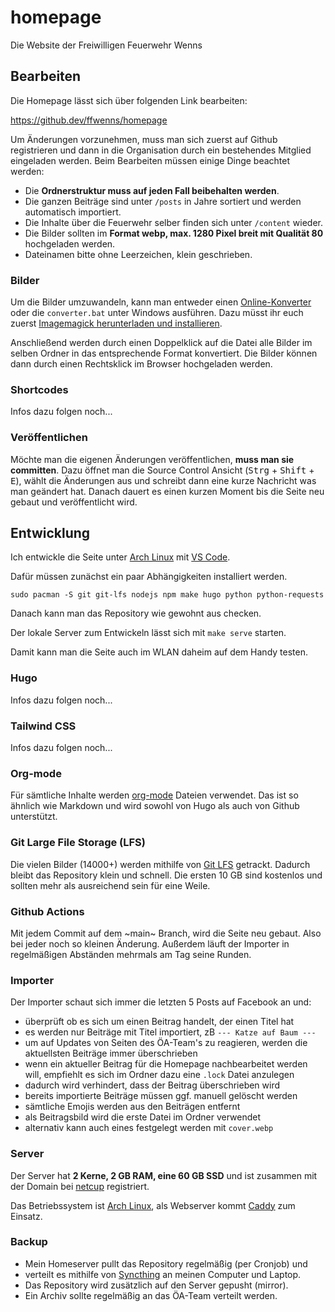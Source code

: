 # homepage

Die Website der Freiwilligen Feuerwehr Wenns

## Bearbeiten

Die Homepage lässt sich über folgenden Link bearbeiten:

https://github.dev/ffwenns/homepage

Um Änderungen vorzunehmen, muss man sich zuerst auf Github registrieren und dann in die Organisation durch ein bestehendes Mitglied eingeladen werden. Beim Bearbeiten müssen einige Dinge beachtet werden:

- Die **Ordnerstruktur muss auf jeden Fall beibehalten werden**.
- Die ganzen Beiträge sind unter `/posts` in Jahre sortiert und werden automatisch importiert.
- Die Inhalte über die Feuerwehr selber finden sich unter `/content` wieder.
- Die Bilder sollten im **Format webp, max. 1280 Pixel breit mit Qualität 80** hochgeladen werden.
- Dateinamen bitte ohne Leerzeichen, klein geschrieben.

### Bilder

Um die Bilder umzuwandeln, kann man entweder einen [Online-Konverter](https://www.freeconvert.com/de/webp-converter) oder die `converter.bat` unter Windows ausführen. Dazu müsst ihr euch zuerst [Imagemagick herunterladen und installieren](https://imagemagick.org/script/download.php#windows).

Anschließend werden durch einen Doppelklick auf die Datei alle Bilder im selben Ordner in das entsprechende Format konvertiert. Die Bilder können dann durch einen Rechtsklick im Browser hochgeladen werden.

### Shortcodes

Infos dazu folgen noch...

### Veröffentlichen

Möchte man die eigenen Änderungen veröffentlichen, **muss man sie committen**. Dazu öffnet man die Source Control Ansicht (<kbd>Strg</kbd> + <kbd>Shift</kbd> + <kbd>E</kbd>), wählt die Änderungen aus und schreibt dann eine kurze Nachricht was man geändert hat. Danach dauert es einen kurzen Moment bis die Seite neu gebaut und veröffentlicht wird.

## Entwicklung

Ich entwickle die Seite unter [Arch Linux](https://archlinux.org) mit [VS Code](https://code.visualstudio.com).

Dafür müssen zunächst ein paar Abhängigkeiten installiert werden.

```
sudo pacman -S git git-lfs nodejs npm make hugo python python-requests
```

Danach kann man das Repository wie gewohnt aus checken.

Der lokale Server zum Entwickeln lässt sich mit `make serve` starten.

Damit kann man die Seite auch im WLAN daheim auf dem Handy testen.

### Hugo

Infos dazu folgen noch...

### Tailwind CSS

Infos dazu folgen noch...

### Org-mode

Für sämtliche Inhalte werden [org-mode](https://orgmode.org/quickstart.html) Dateien verwendet. Das ist so ähnlich wie Markdown und wird sowohl von Hugo als auch von Github unterstützt.

### Git Large File Storage (LFS)

Die vielen Bilder (14000+) werden mithilfe von [Git LFS](https://git-lfs.com/) getrackt. Dadurch bleibt das Repository klein und schnell. Die ersten 10 GB sind kostenlos und sollten mehr als ausreichend sein für eine Weile.

### Github Actions

Mit jedem Commit auf dem ~main~ Branch, wird die Seite neu gebaut. Also bei jeder noch so kleinen Änderung. Außerdem läuft der Importer in regelmäßigen Abständen mehrmals am Tag seine Runden.

### Importer

Der Importer schaut sich immer die letzten 5 Posts auf Facebook an und:

- überprüft ob es sich um einen Beitrag handelt, der einen Titel hat
- es werden nur Beiträge mit Titel importiert, zB `--- Katze auf Baum ---`
- um auf Updates von Seiten des ÖA-Team's zu reagieren, werden die aktuellsten Beiträge immer überschrieben
- wenn ein aktueller Beitrag für die Homepage nachbearbeitet werden will, empfiehlt es sich im Ordner dazu eine `.lock` Datei anzulegen
- dadurch wird verhindert, dass der Beitrag überschrieben wird
- bereits importierte Beiträge müssen ggf. manuell gelöscht werden
- sämtliche Emojis werden aus den Beiträgen entfernt
- als Beitragsbild wird die erste Datei im Ordner verwendet
- alternativ kann auch eines festgelegt werden mit `cover.webp`

### Server

Der Server hat **2 Kerne, 2 GB RAM, eine 60 GB SSD** und ist zusammen mit
der Domain bei [netcup](https://netcup.de) registriert.

Das Betriebssystem ist [Arch Linux](https://archlinux.org),
als Webserver kommt [Caddy](https://caddyserver.com) zum Einsatz.

### Backup

- Mein Homeserver pullt das Repository regelmäßig (per Cronjob) und
- verteilt es mithilfe von [Syncthing](https://syncthing.net) an meinen Computer und Laptop.
- Das Repository wird zusätzlich auf den Server gepusht (mirror).
- Ein Archiv sollte regelmäßig an das ÖA-Team verteilt werden.
